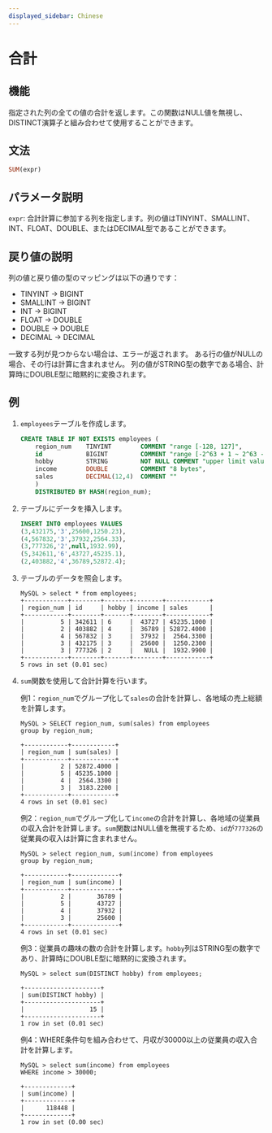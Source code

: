 ```yaml
---
displayed_sidebar: Chinese
---
```



# 合計

## 機能

指定された列の全ての値の合計を返します。この関数はNULL値を無視し、DISTINCT演算子と組み合わせて使用することができます。

## 文法

```Haskell
SUM(expr)
```

## パラメータ説明

`expr`: 合計計算に参加する列を指定します。列の値はTINYINT、SMALLINT、INT、FLOAT、DOUBLE、またはDECIMAL型であることができます。

## 戻り値の説明

列の値と戻り値の型のマッピングは以下の通りです：

- TINYINT -> BIGINT
- SMALLINT -> BIGINT
- INT -> BIGINT
- FLOAT -> DOUBLE
- DOUBLE -> DOUBLE
- DECIMAL -> DECIMAL

一致する列が見つからない場合は、エラーが返されます。
ある行の値がNULLの場合、その行は計算に含まれません。
列の値がSTRING型の数字である場合、計算時にDOUBLE型に暗黙的に変換されます。

## 例

1. `employees`テーブルを作成します。

    ```SQL
    CREATE TABLE IF NOT EXISTS employees (
        region_num    TINYINT        COMMENT "range [-128, 127]",
        id            BIGINT         COMMENT "range [-2^63 + 1 ~ 2^63 - 1]",
        hobby         STRING         NOT NULL COMMENT "upper limit value 65533 bytes",
        income        DOUBLE         COMMENT "8 bytes",
        sales         DECIMAL(12,4)  COMMENT ""
        )
        DISTRIBUTED BY HASH(region_num);
    ```

2. テーブルにデータを挿入します。

    ```SQL
    INSERT INTO employees VALUES
    (3,432175,'3',25600,1250.23),
    (4,567832,'3',37932,2564.33),
    (3,777326,'2',null,1932.99),
    (5,342611,'6',43727,45235.1),
    (2,403882,'4',36789,52872.4);
    ```

3. テーブルのデータを照会します。

    ```Plain Text
    MySQL > select * from employees;
    +------------+--------+-------+--------+------------+
    | region_num | id     | hobby | income | sales      |
    +------------+--------+-------+--------+------------+
    |          5 | 342611 | 6     |  43727 | 45235.1000 |
    |          2 | 403882 | 4     |  36789 | 52872.4000 |
    |          4 | 567832 | 3     |  37932 |  2564.3300 |
    |          3 | 432175 | 3     |  25600 |  1250.2300 |
    |          3 | 777326 | 2     |   NULL |  1932.9900 |
    +------------+--------+-------+--------+------------+
    5 rows in set (0.01 sec)
    ```

4. `sum`関数を使用して合計計算を行います。

    例1：`region_num`でグループ化して`sales`の合計を計算し、各地域の売上総額を計算します。

    ```Plain Text
    MySQL > SELECT region_num, sum(sales) from employees
    group by region_num;

    +------------+------------+
    | region_num | sum(sales) |
    +------------+------------+
    |          2 | 52872.4000 |
    |          5 | 45235.1000 |
    |          4 |  2564.3300 |
    |          3 |  3183.2200 |
    +------------+------------+
    4 rows in set (0.01 sec)
    ```

    例2：`region_num`でグループ化して`income`の合計を計算し、各地域の従業員の収入合計を計算します。`sum`関数はNULL値を無視するため、`id`が`777326`の従業員の収入は計算に含まれません。

    ```Plain Text
    MySQL > select region_num, sum(income) from employees
    group by region_num;

    +------------+-------------+
    | region_num | sum(income) |
    +------------+-------------+
    |          2 |       36789 |
    |          5 |       43727 |
    |          4 |       37932 |
    |          3 |       25600 |
    +------------+-------------+
    4 rows in set (0.01 sec)
    ```

    例3：従業員の趣味の数の合計を計算します。`hobby`列はSTRING型の数字であり、計算時にDOUBLE型に暗黙的に変換されます。

    ```Plain Text
    MySQL > select sum(DISTINCT hobby) from employees;

    +---------------------+
    | sum(DISTINCT hobby) |
    +---------------------+
    |                  15 |
    +---------------------+
    1 row in set (0.01 sec)
    ```

    例4：WHERE条件句を組み合わせて、月収が30000以上の従業員の収入合計を計算します。

    ```Plain Text
    MySQL > select sum(income) from employees
    WHERE income > 30000;

    +-------------+
    | sum(income) |
    +-------------+
    |      118448 |
    +-------------+
    1 row in set (0.00 sec)
    ```
